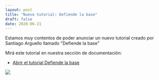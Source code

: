 ```yaml
---
layout: post
title: "Nuevo tutorial: Defiende la base"
draft: false
date: 2020-06-21
---
```


Estamos muy contentos de poder anunciar un nuevo tutorial
creado por Santiago Arguello llamado "Defiende la base"

Mirá este tutorial en nuestra sección de
documentación:

- [Abrir el tutorial Defiende la base](/tutoriales/defiende-la-base/)

![](/noticias/defiende-la-base.png)

